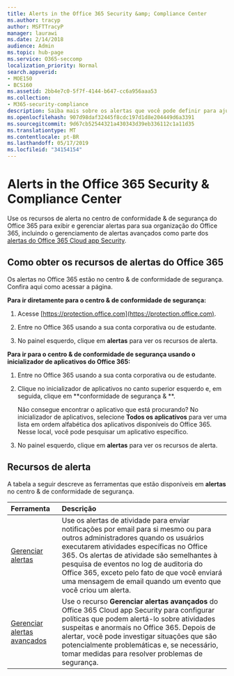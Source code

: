 ```yaml
---
title: Alerts in the Office 365 Security &amp; Compliance Center
ms.author: tracyp
author: MSFTTracyP
manager: laurawi
ms.date: 2/14/2018
audience: Admin
ms.topic: hub-page
ms.service: O365-seccomp
localization_priority: Normal
search.appverid:
- MOE150
- BCS160
ms.assetid: 2bb4e7c0-5f7f-4144-b647-cc6a956aaa53
ms.collection:
- M365-security-compliance
description: Saiba mais sobre os alertas que você pode definir para ajudar com a segurança no Office 365.
ms.openlocfilehash: 907d98daf32445f8cdc197d1d8e204449d6a3391
ms.sourcegitcommit: 9d67cb52544321a430343d39eb336112c1a11d35
ms.translationtype: MT
ms.contentlocale: pt-BR
ms.lasthandoff: 05/17/2019
ms.locfileid: "34154154"
---
```

# <a name="alerts-in-the-office-365-security-amp-compliance-center"></a>Alerts in the Office 365 Security &amp; Compliance Center

Use os recursos de alerta no centro de conformidade &amp; de segurança do Office 365 para exibir e gerenciar alertas para sua organização do Office 365, incluindo o gerenciamento de alertas avançados como parte dos [alertas do Office 365 Cloud app Security](office-365-cas-overview.md).
  
## <a name="how-to-get-to-the-office-365-alerts-features"></a>Como obter os recursos de alertas do Office 365

Os alertas no Office 365 estão no centro &amp; de conformidade de segurança. Confira aqui como acessar a página.
  
 **Para ir diretamente para o centro &amp; de conformidade de segurança:**
  
1. Acesse [https://protection.office.com](https://protection.office.com).
    
2. Entre no Office 365 usando a sua conta corporativa ou de estudante. 
    
3. No painel esquerdo, clique em **alertas** para ver os recursos de alerta. 
    
 **Para ir para o centro &amp; de conformidade de segurança usando o inicializador de aplicativos do Office 365:**
  
1. Entre no Office 365 usando a sua conta corporativa ou de estudante. 
    
2. Clique no inicializador de aplicativos no canto superior esquerdo e, em seguida, clique em **conformidade de segurança &amp; **.
    
    Não consegue encontrar o aplicativo que está procurando? No inicializador de aplicativos, selecione **Todos os aplicativos** para ver uma lista em ordem alfabética dos aplicativos disponíveis do Office 365. Nesse local, você pode pesquisar um aplicativo específico. 
    
3. No painel esquerdo, clique em **alertas** para ver os recursos de alerta. 
    
## <a name="alerts-features"></a>Recursos de alerta

A tabela a seguir descreve as ferramentas que estão disponíveis em **alertas** no centro &amp; de conformidade de segurança. 
  
|**Ferramenta**|**Descrição**|
|:-----|:-----|
|[Gerenciar alertas](create-activity-alerts.md) <br/> |Use os alertas de atividade para enviar notificações por email para si mesmo ou para outros administradores quando os usuários executarem atividades específicas no Office 365. Os alertas de atividade são semelhantes à pesquisa de eventos no log de auditoria do Office 365, exceto pelo fato de que você enviará uma mensagem de email quando um evento que você criou um alerta.  <br/> |
|[Gerenciar alertas avançados](https://docs.microsoft.com/cloud-app-security/what-is-cloud-app-security) <br/> |Use o recurso **Gerenciar alertas avançados** do Office 365 Cloud app Security para configurar políticas que podem alertá-lo sobre atividades suspeitas e anormais no Office 365. Depois de alertar, você pode investigar situações que são potencialmente problemáticas e, se necessário, tomar medidas para resolver problemas de segurança.  <br/> |
   

